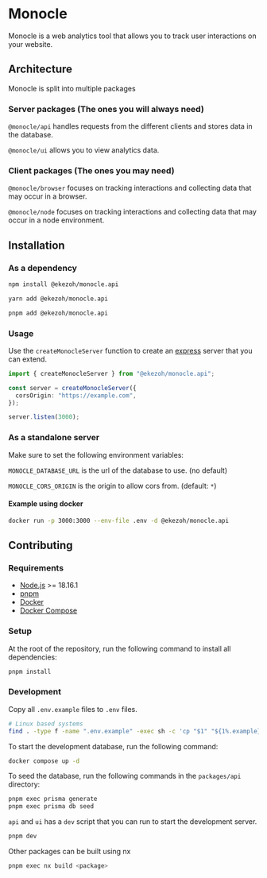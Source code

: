 # Monocle

Monocle is a web analytics tool that allows you to track user interactions on your website.

## Architecture

Monocle is split into multiple packages

### Server packages (The ones you will always need)

`@monocle/api` handles requests from the different clients and stores data in the database.

`@monocle/ui` allows you to view analytics data.

### Client packages (The ones you may need)

`@monocle/browser` focuses on tracking interactions and collecting data that may occur in a browser.

`@monocle/node` focuses on tracking interactions and collecting data that may occur in a node environment.

## Installation

### As a dependency

```sh
npm install @ekezoh/monocle.api
```

```sh
yarn add @ekezoh/monocle.api
```

```sh
pnpm add @ekezoh/monocle.api
```

### Usage

Use the `createMonocleServer` function to create an [express](https://expressjs.com/en/4x/api.html#express) server that you can extend.

```ts
import { createMonocleServer } from "@ekezoh/monocle.api";

const server = createMonocleServer({
  corsOrigin: "https://example.com",
});

server.listen(3000);
```

### As a standalone server

Make sure to set the following environment variables:

`MONOCLE_DATABASE_URL` is the url of the database to use. (no default)

`MONOCLE_CORS_ORIGIN` is the origin to allow cors from. (default: `*`)

#### Example using docker

```sh
docker run -p 3000:3000 --env-file .env -d @ekezoh/monocle.api
```

## Contributing

### Requirements

- [Node.js](https://nodejs.org/en/) >= 18.16.1
- [pnpm](https://pnpm.io/)
- [Docker](https://www.docker.com/)
- [Docker Compose](https://docs.docker.com/compose/)

### Setup

At the root of the repository, run the following command to install all dependencies:

```sh
pnpm install
```

### Development

Copy all `.env.example` files to `.env` files.

```sh
# Linux based systems
find . -type f -name ".env.example" -exec sh -c 'cp "$1" "${1%.example}"' _ {} \;
```

To start the development database, run the following command:

```sh
docker compose up -d
```

To seed the database, run the following commands in the `packages/api` directory:

```sh
pnpm exec prisma generate
pnpm exec prisma db seed
```

`api` and `ui` has a `dev` script that you can run to start the development server.

```sh
pnpm dev
```

Other packages can be built using nx

```sh
pnpm exec nx build <package>
```
